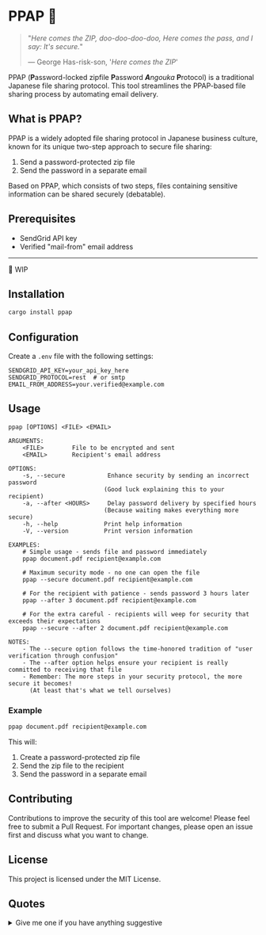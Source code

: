 # PPAP 🔐

> "*Here comes the ZIP, doo-doo-doo-doo, Here comes the pass, and I say: It's secure.*"
>
> — George Has-risk-son, '*Here comes the ZIP*'

PPAP (**P**assword-locked zipfile **P**assword ***A**ngouka* **P**rotocol) is a traditional Japanese file sharing protocol.
This tool streamlines the PPAP-based file sharing process by automating email delivery.

## What is PPAP?

PPAP is a widely adopted file sharing protocol in Japanese business culture, known for its unique two-step approach to secure file sharing:

1. Send a password-protected zip file
2. Send the password in a separate email

Based on PPAP, which consists of two steps, files containing sensitive information can be shared securely (debatable).

## Prerequisites

- SendGrid API key
- Verified "mail-from" email address

----

:construction: WIP

## Installation

```bash
cargo install ppap
```

## Configuration

Create a `.env` file with the following settings:

```env
SENDGRID_API_KEY=your_api_key_here
SENDGRID_PROTOCOL=rest  # or smtp
EMAIL_FROM_ADDRESS=your.verified@example.com
```

## Usage

```
ppap [OPTIONS] <FILE> <EMAIL>

ARGUMENTS:
    <FILE>        File to be encrypted and sent
    <EMAIL>       Recipient's email address

OPTIONS:
    -s, --secure            Enhance security by sending an incorrect password
                           (Good luck explaining this to your recipient)
    -a, --after <HOURS>     Delay password delivery by specified hours
                           (Because waiting makes everything more secure)
    -h, --help             Print help information
    -V, --version          Print version information

EXAMPLES:
    # Simple usage - sends file and password immediately
    ppap document.pdf recipient@example.com

    # Maximum security mode - no one can open the file
    ppap --secure document.pdf recipient@example.com

    # For the recipient with patience - sends password 3 hours later
    ppap --after 3 document.pdf recipient@example.com

    # For the extra careful - recipients will weep for security that exceeds their expectations
    ppap --secure --after 2 document.pdf recipient@example.com

NOTES:
    - The --secure option follows the time-honored tradition of "user verification through confusion"
    - The --after option helps ensure your recipient is really committed to receiving that file
    - Remember: The more steps in your security protocol, the more secure it becomes! 
      (At least that's what we tell ourselves)
```

### Example

```bash
ppap document.pdf recipient@example.com
```

This will:
1. Create a password-protected zip file
2. Send the zip file to the recipient
3. Send the password in a separate email

## Contributing

Contributions to improve the security of this tool are welcome!
Please feel free to submit a Pull Request.
For important changes, please open an issue first and discuss what you want to change.

## License

This project is licensed under the MIT License.

## Quotes

<details>
  <summary>Give me one if you have anything suggestive</summary>
 
> "*While others pursue quantum encryption, we perfect the art of security through strategic inconvenience.*"
>
> — Dr. 404 NotFound, Journal of Impractical Computing, 2023

> "*When your file sharing protocol requires a flowchart to explain, you know you're doing security right.*"
>
> — Prof. Chaos Theory, Department of Unnecessary Complexity

> "*The best security measure is the one that makes users question their career choices.*"
>
> — Ms. Git Merge-Conflict, Tales from Tech Support

> "*Remember: if your users aren't sighing heavily while following the protocol, it's not secure enough.*"
>
> — Dr. UX Nightmare, Principles of Digital Masochism

> "*The strength of a security protocol is directly proportional to the number of emails required to complete a single file transfer.*"
>
> — Lord of the Pings, Network Mythology

> "*The complexity of human behavior remains our most reliable encryption algorithm.*"
>
> — Dr. Grace Cooper, Behavioral Cryptography Journal

> "*True security lies not in the strength of our algorithms, but in the patience of our users.*"
>
> — Alan Turin, Institute of Computational Psychology

> "*Security is like a pen-pineapple-apple-pen: it doesn't have to make sense to be effective.*"
> 
> — Pico Taro

> "*Sometimes the most effective firewall is a series of bureaucratic procedures.*"
>
> — Sarah HashCode, Enterprise Security Patterns

> "*In the digital age, the human element remains our most unpredictable—and therefore valuable—security component.*"
>
> — Dr. Binary Tree, Human-Computer Interaction Studies

> "Who dares call my methods vulnerable?!"
>
> — Dr. Max Strongcipher

> "*Everything should be made as simple as possible, but not simpler than PPAP.*"
>
> — Albert Enumstein, On the General Theory of File Sharing

> "*Patient you must be. Send file first you will. Password later comes. Much later. Hmmmm...*"
>
> — Master Coda, The Last Security

> "*My mama always said file sharing was like a game of ping pong. Back and forth, back and forth.*"
>
> — Forest Dump, Memoirs of a System Administrator

> "*Security is not about building walls; it's about creating rituals.*"
>
> — Zen Master IPv6, Digital Tea Ceremony

</details>
